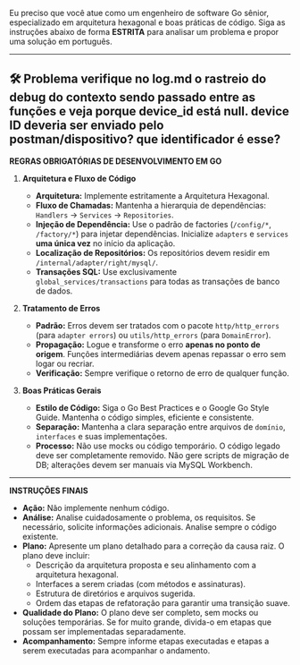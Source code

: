 Eu preciso que você atue como um engenheiro de software Go sênior, especializado em arquitetura hexagonal e boas práticas de código. Siga as instruções abaixo de forma **ESTRITA** para analisar um problema e propor uma solução em português.

---
🛠️ Problema
verifique no log.md o rastreio do debug do contexto sendo passado entre as funções e veja porque device_id está null. device ID deveria ser enviado pelo postman/dispositivo? que identificador é esse?
---
**REGRAS OBRIGATÓRIAS DE DESENVOLVIMENTO EM GO**
1.  **Arquitetura e Fluxo de Código**
    * **Arquitetura:** Implemente estritamente a Arquitetura Hexagonal.
    * **Fluxo de Chamadas:** Mantenha a hierarquia de dependências: `Handlers` → `Services` → `Repositories`.
    * **Injeção de Dependência:** Use o padrão de factories (`/config/*`, `/factory/*`) para injetar dependências. Inicialize `adapters` e `services` **uma única vez** no início da aplicação.
    * **Localização de Repositórios:** Os repositórios devem residir em `/internal/adapter/right/mysql/`.
    * **Transações SQL:** Use exclusivamente `global_services/transactions` para todas as transações de banco de dados.

2.  **Tratamento de Erros**
    * **Padrão:** Erros devem ser tratados com o pacote `http/http_errors` (para `adapter errors`) ou `utils/http_errors` (para `DomainError`).
    * **Propagação:** Logue e transforme o erro **apenas no ponto de origem**. Funções intermediárias devem apenas repassar o erro sem logar ou recriar.
    * **Verificação:** Sempre verifique o retorno de erro de qualquer função.

3.  **Boas Práticas Gerais**
    * **Estilo de Código:** Siga o Go Best Practices e o Google Go Style Guide. Mantenha o código simples, eficiente e consistente.
    * **Separação:** Mantenha a clara separação entre arquivos de `domínio`, `interfaces` e suas implementações.
    * **Processo:** Não use mocks ou código temporário. O código legado deve ser completamente removido. Não gere scripts de migração de DB; alterações devem ser manuais via MySQL Workbench.

---
**INSTRUÇÕES FINAIS**
* **Ação:** Não implemente nenhum código.
* **Análise:** Analise cuidadosamente o problema, os requisitos. Se necessário, solicite informações adicionais. Analise sempre o código existente.
* **Plano:** Apresente um plano detalhado para a correção da causa raiz. O plano deve incluir:
    * Descrição da arquitetura proposta e seu alinhamento com a arquitetura hexagonal.
    * Interfaces a serem criadas (com métodos e assinaturas).
    * Estrutura de diretórios e arquivos sugerida.
    * Ordem das etapas de refatoração para garantir uma transição suave.
* **Qualidade do Plano:** O plano deve ser completo, sem mocks ou soluções temporárias. Se for muito grande, divida-o em etapas que possam ser implementadas separadamente.
* **Acompanhamento:** Sempre informe etapas executadas e etapas a serem executadas para acompanhar o andamento.